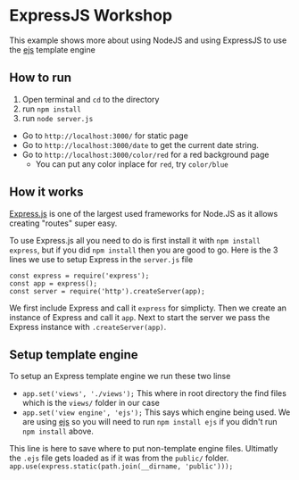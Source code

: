# ExpressJS Workshop

This example shows more about using NodeJS and using ExpressJS to use the [ejs](http://ejs.co/) template engine

## How to run

1. Open terminal and `cd` to the directory
2. run `npm install`
3. run `node server.js`

* Go to `http://localhost:3000/` for static page
* Go to `http://localhost:3000/date` to get the current date string.
* Go to `http://localhost:3000/color/red` for a red background page
	* You can put any color inplace for `red`, try `color/blue`

## How it works

[Express.js](https://expressjs.com/) is one of the largest used frameworks for Node.JS as it allows creating "routes" super easy.

To use Express.js all you need to do is first install it with `npm install express`, but if you did `npm install` then you are good to go. Here is the 3 lines we use to setup Express in the `server.js` file

```
const express = require('express');
const app = express();
const server = require('http').createServer(app);
```

We first include Express and call it `express` for simplicty. Then we create an instance of Express and call it `app`. Next to start the server we pass the Express instance with `.createServer(app)`.

## Setup template engine

To setup an Express template engine we run these two linse

- `app.set('views', './views');` This where in root directory the find files which is the `views/` folder in our case
- `app.set('view engine', 'ejs');` This says which engine being used. We are using [ejs](http://ejs.co/) so you will need to run `npm install ejs` if you didn't run `npm install` above.

This line is here to save where to put non-template engine files. Ultimatly the `.ejs` file gets loaded as if it was from the `public/` folder.
`app.use(express.static(path.join(__dirname, 'public')));`
